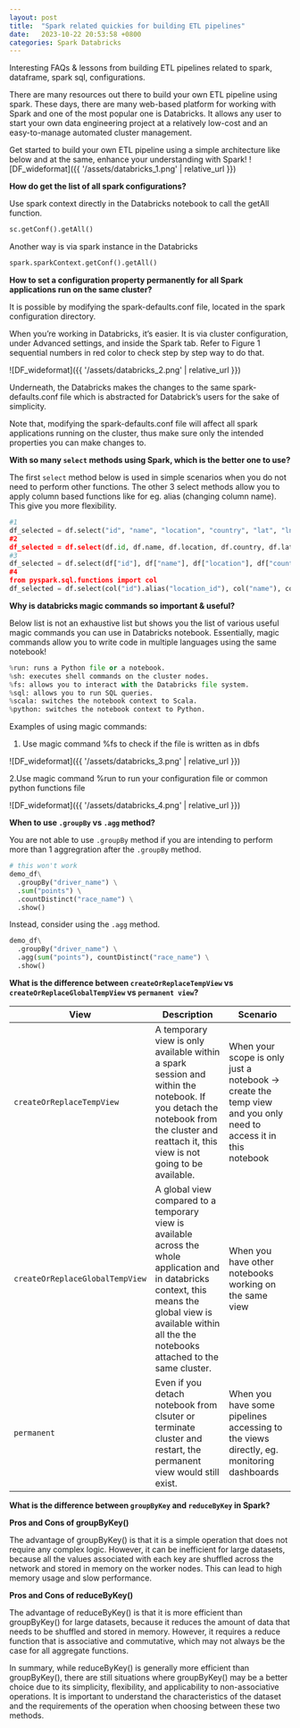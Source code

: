 ```yaml
---
layout: post
title:  "Spark related quickies for building ETL pipelines"
date:   2023-10-22 20:53:58 +0800
categories: Spark Databricks
---
```


Interesting FAQs & lessons from building ETL pipelines related to spark, dataframe, spark sql, configurations.

There are many resources out there to build your own ETL pipeline using spark. These days, there are many web-based platform for working with Spark and one of the most popular one is Databricks. It allows any user to start your own data engineering project at a relatively low-cost and an easy-to-manage automated cluster management.

Get started to build your own ETL pipeline using a simple architecture like below and at the same, enhance your understanding with Spark!
![DF_wideformat]({{ '/assets/databricks_1.png' | relative_url }}) 

**How do get the list of all spark configurations?**

Use spark context directly in the Databricks notebook to call the getAll function.
```python
sc.getConf().getAll()
```
Another way is via spark instance in the Databricks
```python
spark.sparkContext.getConf().getAll()
```
**How to set a configuration property permanently for all Spark applications run on the same cluster?**

It is possible by modifying the spark-defaults.conf file, located in the spark configuration directory.

When you’re working in Databricks, it’s easier. It is via cluster configuration, under Advanced settings, and inside the Spark tab. 
Refer to Figure 1 sequential numbers in red color to check step by step way to do that.

![DF_wideformat]({{ '/assets/databricks_2.png' | relative_url }}) 

Underneath, the Databricks makes the changes to the same spark-defaults.conf file which is abstracted for Databrick’s users for the sake of 
simplicity.

Note that, modifying the spark-defaults.conf file will affect all spark applications running on the cluster, thus make sure only the intended properties you can make changes to.

**With so many `select` methods using Spark, which is the better one to use?**

The first `select` method below is used in simple scenarios when you do not need to perform other functions. The other 3 select methods allow you to apply column based functions like for eg. alias (changing column name). This give you more flexibility.

```python
#1
df_selected = df.select("id", "name", "location", "country", "lat", "lng", "alt)
#2
df_selected = df.select(df.id, df.name, df.location, df.country, df.lat, df.lng, df.alt)
#3
df_selected = df.select(df["id"], df["name"], df["location"], df["country"], df["lat"], df["lng"], df["alt])
#4
from pyspark.sql.functions import col
df_selected = df.select(col("id").alias("location_id"), col("name"), col("location"), col("country"), col("lat"), col("lng"), col("alt))
```

**Why is databricks magic commands so important & useful?**

Below list is not an exhaustive list but shows you the list of various useful magic commands you can use in Databricks notebook. Essentially, magic commands allow you to write code in multiple languages using the same notebook!
```python
%run: runs a Python file or a notebook.
%sh: executes shell commands on the cluster nodes.
%fs: allows you to interact with the Databricks file system.
%sql: allows you to run SQL queries.
%scala: switches the notebook context to Scala.
%python: switches the notebook context to Python.
```
Examples of using magic commands:

1. Use magic command %fs to check if the file is written as in dbfs

![DF_wideformat]({{ '/assets/databricks_3.png' | relative_url }})

2.Use magic command %run to run your configuration file or common python functions file

![DF_wideformat]({{ '/assets/databricks_4.png' | relative_url }})

**When to use `.groupBy` vs `.agg` method?**

You are not able to use `.groupBy` method if you are intending to perform more than 1 aggregration after the `.groupBy` method.
```python
# this won't work
demo_df\
  .groupBy("driver_name") \
  .sum("points") \
  .countDistinct("race_name") \
  .show()
```
Instead, consider using the `.agg` method.
```python
demo_df\
  .groupBy("driver_name") \
  .agg(sum("points"), countDistinct("race_name") \
  .show()
```

**What is the difference between `createOrReplaceTempView` vs `createOrReplaceGlobalTempView` vs `permanent view`?**

| View         | Description                | Scenario                |
| --------------- | ---------------- | ---------------- | 
| `createOrReplaceTempView` | A temporary view is only available within a spark session and within the notebook. If you detach the notebook from the cluster and reattach it, this view is not going to be available. | When your scope is only just a notebook → create the temp view and you only need to access it in this notebook|
| `createOrReplaceGlobalTempView` | A global view compared to a temporary view is available across the whole application and in databricks context, this means the global view is available within all the the notebooks attached to the same cluster.| When you have other notebooks working on the same view|
| `permanent` | Even if you detach notebook from clsuter or terminate cluster and restart, the permanent view would still exist. | When you have some pipelines accessing to the views directly, eg. monitoring dashboards|

**What is the difference between `groupByKey` and `reduceByKey` in Spark?**

**Pros and Cons of groupByKey()**

The advantage of groupByKey() is that it is a simple operation that does not require any complex logic. However, it can be inefficient for large datasets, because all the values associated with each key are shuffled across the network and stored in memory on the worker nodes. This can lead to high memory usage and slow performance.

**Pros and Cons of reduceByKey()**

The advantage of reduceByKey() is that it is more efficient than groupByKey() for large datasets, because it reduces the amount of data that needs to be shuffled and stored in memory. However, it requires a reduce function that is associative and commutative, which may not always be the case for all aggregate functions.

In summary, while reduceByKey() is generally more efficient than groupByKey(), there are still situations where groupByKey() may be a better choice due to its simplicity, flexibility, and applicability to non-associative operations. It is important to understand the characteristics of the dataset and the requirements of the operation when choosing between these two methods.
